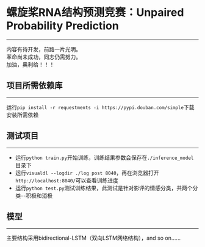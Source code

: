 # 螺旋桨RNA结构预测竞赛：Unpaired Probability Prediction  
***
内容有待开发，前路一片光明。  
革命尚未成功，同志仍需努力。  
加油，奥利给！！！

## 项目所需依赖库
***
运行`pip install -r requestments -i https://pypi.douban.com/simple`下载安装所需依赖

## 测试项目  
***
* 运行`python train.py`开始训练，训练结果参数会保存在`./inference_model`目录下  
* 运行`visualdl --logdir ./log post 8040`，再在浏览器打开`http://localhost:8040/`可以查看训练进度  
* 运行`python test.py`测试训练结果，此测试是针对影评的情感分类，共两个分类--积极和消极  

## 模型
***
主要结构采用bidirectional-LSTM（双向LSTM网络结构），and so on......  